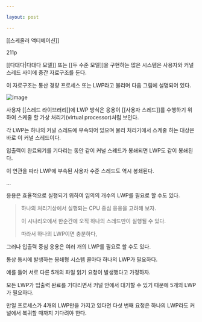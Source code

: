 ```yaml
---

layout: post

---
```


[[스케줄러 액티베이션]]

211p

[[다대다|다대다 모델]] 또는 [[두 수준 모델]]을 구현하는 많은 시스템은 사용자와 커널 스레드 사이에 중간 자료구조를 둔다.

이 자료구조는 통산 경량 프로세스 또는 LWP라고 불리며 다음 그림에 설명되어 있다.

![image](https://user-images.githubusercontent.com/116250393/213779648-6cbfdc54-8486-4835-b4f9-fd776ac66f6f.png)

사용자 [[스레드 라이브러리]]에 LWP 방식은 응용이 [[사용자 스레드]]를 수행하기 위하여 스케줄 할 가상 처리기(virtual processor)처럼 보인다.

각 LWP는 하나의 커널 스레드에 부속되어 있으며 물리 처리기에서 스케줄 하는 대상은 바로 이 커널 스레드이다.

입출력이 완료되기를 기다리는 동안 같이 커널 스레드가 봉쇄되면 LWP도 같이 봉쇄된다.

이 연관을 따라 LWP에 부속된 사용자 수준 스레드도 역시 봉쇄된다.

...

응용은 효율적으로 실행되기 위하여 임의의 개수의 LWP를 필요로 할 수도 있다.

> 하나의 처리기상에서 실행되는 CPU 중심 응용을 고려해 보자.
>
> 이 시나리오에서 한순간에 오직 하나의 스레드만이 실행될 수 있다.
> 
> 따라서 하나의 LWP이면 충분하다,

그러나 입출력 중심 응용은 여러 개의 LWP를 필요로 할 수도 있다.

통상 동시에 발생하는 봉쇄형 시스템 콜마다 하나의 LWP가 필요하다.

예를 들어 서로 다른 5개의 파일 읽기 요청이 발생했다고 가정하자.

모든 LWP가 입출력 완료를 기다리면서 커널 안에서 대기할 수 있기 때문에 5개의 LWP가 필요하다.

만일 프로세스가 4개의 LWP만을 가지고 있다면 다섯 번째 요청은 하나의 LWP라도 커널에서 복귀할 때까지 기다려야 한다.